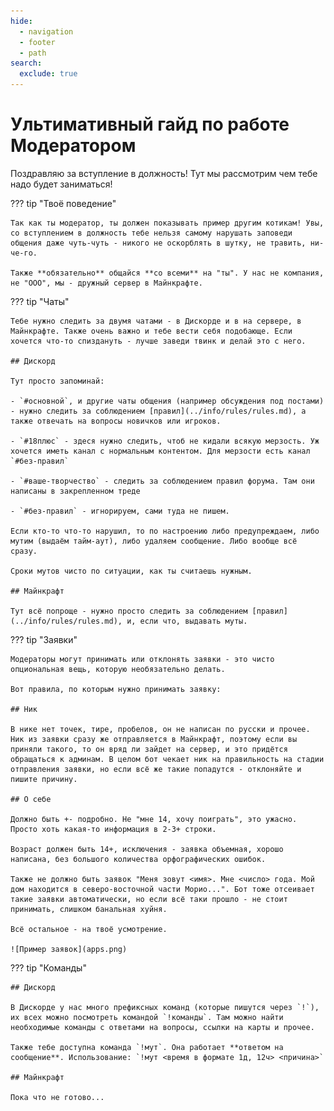 ```yaml
---
hide:
  - navigation
  - footer
  - path
search:
  exclude: true
---
```


# Ультимативный гайд по работе Модератором

Поздравляю за вступление в должность! Тут мы рассмотрим чем тебе надо будет заниматься!

??? tip "Твоё поведение"

    Так как ты модератор, ты должен показывать пример другим котикам! Увы, со вступлением в должность тебе нельзя самому нарушать заповеди общения даже чуть-чуть - никого не оскорблять в шутку, не травить, ни-че-го.

    Также **обязательно** общайся **со всеми** на "ты". У нас не компания, не "ООО", мы - дружный сервер в Майнкрафте.

??? tip "Чаты"

    Тебе нужно следить за двумя чатами - в Дискорде и в на сервере, в Майнкрафте. Также очень важно и тебе вести себя подобающе. Если хочется что-то спиздануть - лучше заведи твинк и делай это с него.

    ## Дискорд

    Тут просто запоминай:

    - `#основной`, и другие чаты общения (например обсуждения под постами) - нужно следить за соблюдением [правил](../info/rules/rules.md), а также отвечать на вопросы новичков или игроков.

    - `#18плюс` - здеся нужно следить, чтоб не кидали всякую мерзость. Уж хочется иметь канал с нормальным контентом. Для мерзости есть канал `#без-правил`

    - `#ваше-творчество` - следить за соблюдением правил форума. Там они написаны в закрепленном треде

    - `#без-правил` - игнорируем, сами туда не пишем.

    Если кто-то что-то нарушил, то по настроению либо предупреждаем, либо мутим (выдаём тайм-аут), либо удаляем сообщение. Либо вообще всё сразу.

    Сроки мутов чисто по ситуации, как ты считаешь нужным.

    ## Майнкрафт

    Тут всё попроще - нужно просто следить за соблюдением [правил](../info/rules/rules.md), и, если что, выдавать муты.

??? tip "Заявки"

    Модераторы могут принимать или отклонять заявки - это чисто опциональная вещь, которую необязательно делать.

    Вот правила, по которым нужно принимать заявку:

    ## Ник

    В нике нет точек, тире, пробелов, он не написан по русски и прочее. Ник из заявки сразу же отправляется в Майнкрафт, поэтому если вы приняли такого, то он вряд ли зайдет на сервер, и это придётся обращаться к админам. В целом бот чекает ник на правильность на стадии отправления заявки, но если всё же такие попадутся - отклоняйте и пишите причину.

    ## О себе

    Должно быть +- подробно. Не "мне 14, хочу поиграть", это ужасно. Просто хоть какая-то информация в 2-3+ строки.

    Возраст должен быть 14+, исключения - заявка объемная, хорошо написана, без большого количества орфографических ошибок.

    Также не должно быть заявок "Меня зовут <имя>. Мне <число> года. Мой дом находится в северо-восточной части Морио...". Бот тоже отсеивает такие заявки автоматически, но если всё таки прошло - не стоит принимать, слишком банальная хуйня.

    Всё остальное - на твоё усмотрение.

    ![Пример заявок](apps.png)

??? tip "Команды"

    ## Дискорд
    
    В Дискорде у нас много префиксных команд (которые пишутся через `!`), их всех можно посмотреть командой `!команды`. Там можно найти необходимые команды с ответами на вопросы, ссылки на карты и прочее.

    Также тебе доступна команда `!мут`. Она работает **ответом на сообщение**. Использование: `!мут <время в формате 1д, 12ч> <причина>`

    ## Майнкрафт

    Пока что не готово...